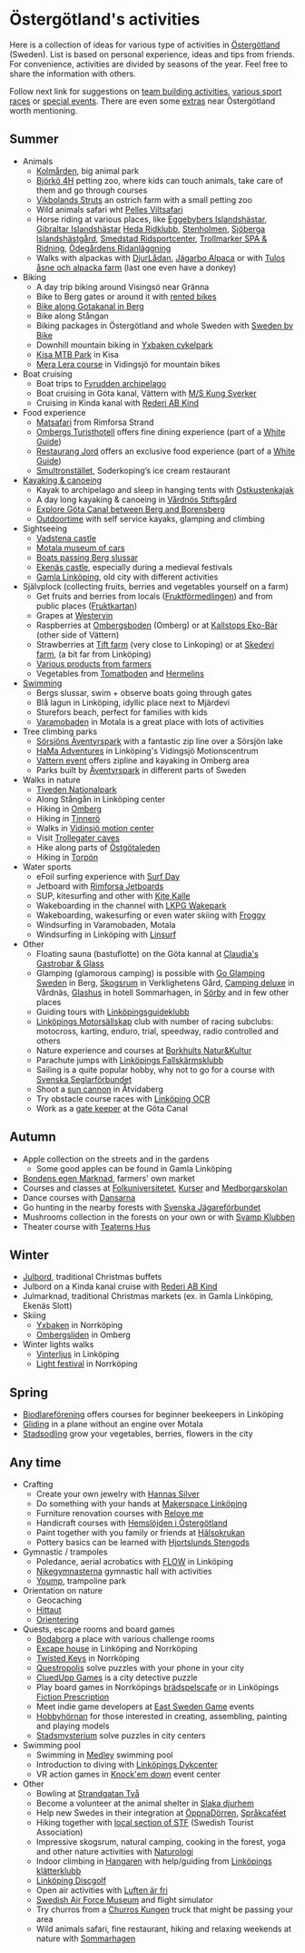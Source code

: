 Östergötland's activities
=========================

Here is a collection of ideas for various type of activities in [Östergötland](https://en.wikipedia.org/wiki/%C3%96sterg%C3%B6tland) (Sweden). List is based on personal experience, ideas and tips from friends. For convenience, activities are divided by seasons of the year. Feel free to share the information with others.

Follow next link for suggestions on [team building activities](team_building_activities.md), [various sport races](sport_races.md) or [special events](events.md). There are even some [extras](extras.md) near Östergötland worth mentioning.

Summer
------
* Animals
  * [Kolmården](https://www.kolmarden.com/), big animal park
  * [Björkö 4H](http://www.bjorko4hgard.se/) petting zoo, where kids can touch animals, take care of them and go through courses
  * [Vikbolands Struts](https://vikbolandsstruts.se/) an ostrich farm with a small petting zoo
  * Wild animals safari wht [Pelles Viltsafari](https://www.viltsafari.se/)
  * Horse riding at various places, like [Eggebybers Islandshästar](http://www.eggebyberg.se/), [Gibraltar Islandshästar](http://gibraltarislandshastar.se/) [Heda Ridklubb](https://www.hedaridklubb.se/), [Stenholmen](http://www.stenholmen.nu/), [Sjöberga Islandshästgård](http://www.sjoberga.se/), [Smedstad Ridsportcenter](https://hsoab.se/), [Trollmarker SPA & Ridning](https://trollmarker.se/ridning/), [Ödegårdens Ridanläggning](https://odegarden.se/)
  * Walks with alpackas with [DjurLådan](https://djurladan.se/tjanster/aktiviterer), [Jägarbo Alpaca](https://jagarbo.se/alpackapromenad/) or with [Tulos åsne och alpacka farm](https://tulosfarm.se/upplevelser) (last one even have a donkey)
* Biking
  * A day trip biking around Visingsö near Gränna
  * Bike to Berg gates or around it with [rented bikes](https://www.gotakanal.se/sv/263719/Cykeluthyrning-vid-Bergs-slussar/)
  * [Bike along Gotakanal in Berg](https://visitlinkoping.se/sommar/cykelsemester-i-link%C3%B6ping-och-l%C3%A4ngs-g%C3%B6ta-kanal)
  * Bike along Stångan
  * Biking packages in Östergötland and whole Sweden with [Sweden by Bike](https://swedenbybike.com/cykelpaket/)
  * Downhill mountain biking in [Yxbaken cykelpark](https://www.yxbacken.nu/cykelpark)
  * [Kisa MTB Park](https://kisamtbpark.com/) in Kisa
  * [Mera Lera course](https://www.meraleramtb.com/meraleramtb/sida/69548/skills-area-vidingsjo) in Vidingsjö for mountain bikes
* Boat cruising
  * Boat trips to [Fyrudden archipelago](http://www.harstena.se/kommunikationer/skargardstrafiken.htm)
  * Boat cruising in Göta kanal, Vättern with [M/S Kung Sverker](https://www.kungsverker.se/kryssningar)
  * Cruising in Kinda kanal with [Rederi AB Kind](https://www.rederiabkind.se/)
* Food experience
  * [Matsafari](https://www.rimforsastrand.se/restaurang/matsafari/) from Rimforsa Strand
  * [Ombergs Turisthotell](http://ombergsturisthotell.com/restaurang/) offers fine dining experience (part of a [White Guide](https://whiteguide.com/))
  * [Restaurang Jord](https://restaurangjord.se/) offers an exclusive food experience (part of a [White Guide](https://whiteguide.com/))
  * [Smultronstället](http://www.smultronstallet.se/), Soderkoping’s ice cream restaurant
* [Kayaking & canoeing](https://visitlinkoping.se/kanot-kajak)
  * Kayak to archipelago and sleep in hanging tents with [Ostkustenkajak](http://ostkustenkajak.se/)
  * A day long kayaking & canoeing in [Vårdnös Stiftsgård](http://www.vardnas.se/)
  * [Explore Göta Canal between Berg and Borensberg](http://glasbruket.com/aktiviteter/)
  * [Outdoortime](http://www.outdoortime.se/) with self service kayaks, glamping and climbing
* Sightseeing
  * [Vadstena castle](http://vadstenaslott.com/)
  * [Motala museum of cars](http://www.motormuseum.se/)
  * [Boats passing Berg slussar](https://www.gotakanal.se/en/225251/Lock-gate-exhibition-Berg-locks/)
  * [Ekenäs castle](http://www.ekenasslott.se/), especially during a medieval festivals
  * [Gamla Linköping](https://gamlalinkoping.se/in-english/), old city with different activities
* Självplock (collecting fruits, berries and vegetables yourself on a farm)
  * Get fruits and berries from locals ([Fruktförmedlingen](https://www.aktavara.org/fruktformedlingen)) and from public places ([Fruktkartan](https://fruktkartan.se/))
  * Grapes at [Westervin](https://www.facebook.com/Westervin-113025693379478/)
  * Raspberries at [Ombergsboden](http://www.ombergsboden.se/) (Omberg) or at [Kallstops Eko-Bär](https://www.kallstorpsekobar.se/) (other side of Vättern)
  * Strawberries at [Tift farm](http://tift.se/) (very close to Linkoping) or at [Skedevi farm](http://www.skedevijordgubbar.se/), (a bit far from Linköping)
  * [Various products from farmers](https://www.gardsnara.se/ostergotland)
  * Vegetables from [Tomatboden](http://www.tomatboden.se/aktuellt/) and [Hermelins](https://www.hermelins.se/gronsaker/)
* [Swimming](https://visitlinkoping.se/sommar/badplatser-i-link%C3%B6ping)
  * Bergs slussar, swim + observe boats going through gates
  * Blå lagun in Linköping, idyllic place next to Mjärdevi
  * Sturefors beach, perfect for families with kids
  * [Varamobaden](https://start.motala.se/en/experience-visit/varamobaden) in Motala is a great place with lots of activities
* Tree climbing parks
  * [Sörsjöns Äventyrspark](https://aventyrsupplevelser.com/sorsjon/) with a fantastic zip line over a Sörsjön lake
  * [HaMa Adventures](https://www.facebook.com/HaMaAdventures/) in Linköping's Vidingsjö Motionscentrum
  * [Vattern event](http://www.vatternevent.se/) offers zipline and kayaking in Omberg area
  * Parks built by [Äventyrspark](https://aventyrsupplevelser.com/aventyrsbygge/) in different parts of Sweden
* Walks in nature
  * [Tiveden Nationalpark](https://www.sverigesnationalparker.se/park/tivedens-nationalpark/)
  * Along Stångån in Linköping center
  * Hiking in [Omberg](https://www.sveaskog.se/upplev-naturen/besoksomraden/ekopark-omberg/)
  * Hiking in [Tinnerö](https://www.lansstyrelsen.se/ostergotland/besoksmal/naturreservat/tinnero-eklandskap-naturreservat.html)
  * Walks in [Vidinsjö motion center](https://www.linkoping.se/leanlink/stod-service/vidingsjo-motionscentrum-och-cafe-vidingsjo/)
  * Visit [Trollegater caves](https://www.lansstyrelsen.se/ostergotland/besoksmal/naturreservat/trollegater-naturreservat.html)
  * Hike along parts of [Östgötaleden](https://www.ostgotaleden.se/sv/)
  * Hiking in [Torpön](https://www.ostgotaleden.se/sv/144769/Torpon-i-Sommen/)
* Water sports
  * eFoil surfing experience with [Surf Day](https://surfday.se/)
  * Jetboard with [Rimforsa Jetboards](https://rimforsajetboards.se/)
  * SUP, kitesurfing and other with [Kite Kalle](https://www.kitekalle.se/linkoping.php)
  * Wakeboarding in the channel with [LKPG Wakepark](http://www.lkpgwakepark.se/)
  * Wakeboarding, wakesurfing or even water skiing with [Froggy](https://froggy.se/se/vattensport/kurser-wakeboard-info-kurs-wakeboard~244/)
  * Windsurfing in Varamobaden, Motala
  * Windsurfing in Linköping with [Linsurf](https://www.linsurf.com/)
* Other
  * Floating sauna (bastuflotte) on the Göta kannal at [Claudia's Gastrobar & Glass](https://www.claudiasgg.se/)
  * Glamping (glamorous camping) is possible with [Go Glamping Sweden](https://goglampingsweden.se/) in Berg, [Skogsrum](https://naturlogi.se/skogsrum/) in Verklighetens Gård, [Camping deluxe](https://www.vardnas.se/erbjudanden/camping-deluxe.html) in Vårdnäs, [Glashus](https://www.sommarhagen.se/SV/Upplevelser/Glamping) in hotell Sommarhagen, in [Sörby](https://sorbyglamping.se/) and in few other places
  * Guiding tours with [Linköpingsguideklubb](http://linkopingsguideklubb.se/kalender-guidningar/)
  * [Linköpings Motorsällskap](https://lms.se/) club with number of racing subclubs: motocross, karting, enduro, trial, speedway, radio controlled and others
  * Nature experience and courses at [Borkhults Natur&Kultur](https://www.borkhult.se/kurser.html)
  * Parachute jumps with [Linköpings Fallskärmsklubb](https://linkopingsfallskarmsklubb.se/)
  * Sailing is a quite popular hobby, why not to go for a course with [Svenska Seglarförbundet](https://www.svensksegling.se/lardigsegla/SSFSeglarskola/Hittadinseglarskola/)
  * Shoot a [sun cannon](http://solkanonklubben.se/solkanonen/) in Åtvidaberg
  * Try obstacle course races with [Linköping OCR](https://www.facebook.com/linkopingocr)
  * Work as a [gate keeper](https://www.gotakanal.se/sv/ab-gota-kanalbolag/slussvard/) at the Göta Canal

Autumn
------
* Apple collection on the streets and in the gardens
  * Some good apples can be found in Gamla Linköping
* [Bondens egen Marknad](http://marknader.bondensegen.com/marknad.php?markID=5), farmers' own market
* Courses and classes at [Folkuniversitetet](https://www.folkuniversitetet.se/kurser-utbildningar/), [Kurser](https://www.kurser.se/) and [Medborgarskolan](https://www.medborgarskolan.se/kurser-och-evenemang/)
* Dance courses with [Dansarna](https://dansarna.se/index.php/en/courses-events/event-calendar)
* Go hunting in the nearby forests with [Svenska Jägareförbundet](https://jagareforbundet.se/syd/ostergotlands-lan/jagareforbundet-ostergotland/)
* Mushrooms collection in the forests on your own or with [Svamp Klubben](https://svampklubben.org/)
* Theater course with [Teaterns Hus](http://teaternshus.se/teaterskola/)

Winter
------
* [Julbord](http://www.julbordsportalen.se/julbord-i-linkoping), traditional Christmas buffets
* Julbord on a Kinda kanal cruise with [Rederi AB Kind](https://www.rederiabkind.se/vara-kryssningar/vinter-och-julupplevelse-med-ms-kind-i-linkoping/)
* Julmarknad, traditional Christmas markets (ex. in Gamla Linköping, Ekenäs Slott)
* Skiing
  * [Yxbaken](https://www.yxbacken.nu/) in Norrköping
  * [Ombergsliden](http://ombergsliden.se/) in Omberg
* Winter lights walks
  * [Vinterljus](https://www.linkoping.se/vinterljuskampanj/) in Linköping
  * [Light festival](https://norrkopinglightfestival.se/) in Norrköping

Spring
------
* [Biodlareförening](http://www.linkopingsbiodlarna.se/) offers courses for beginner beekeepers in Linköping
* [Gliding](https://motalaflygklubb.se/index.php/presentkort) in a plane without an engine over Motala
* [Stadsodling](https://www.linkoping.se/uppleva-och-gora/friluftsliv-och-parker/stadsodla/) grow your vegetables, berries, flowers in the city

Any time
--------
* Crafting
  * Create your own jewelry with [Hannas Silver](http://hannassilver.se/Kurser/)
  * Do something with your hands at [Makerspace Linköping](https://makerslink.se/)
  * Furniture renovation courses with [Relove me](https://reloveme.se/kurser/)
  * Handicraft courses with [Hemslöjden i Östergötland](https://www.hemslojdeniostergotland.se/kurser)
  * Paint together with you family or friends at [Hälsokrukan](https://halsokrukan.se/aktivitet)
  * Pottery basics can be learned with [Hjortslunds Stengods](https://www.hjortslund.se/prova-pa-drejning/)
* Gymnastic / trampoles
  * Poledance, aerial acrobatics with [FLOW](https://flowpole.se/linkoping/) in Linköping
  * [Nikegymnasterna](http://www.nikegymnasterna.com/) gymnastic hall with activities
  * [Yoump](https://www.yoump.se/parker/linkoping), trampoline park
* Orientation on nature
  * Geocaching
  * [Hittaut](https://www.orientering.se/provapaaktiviteter/hittaut/)
  * [Orientering](https://www.orientering.se/)
* Quests, escape rooms and board games
  * [Bodaborg](https://www.bodaborg.se/#intro) a place with various challenge rooms
  * [Excape house](https://escapehouse.se/) in Linköping and Norrköping
  * [Twisted Keys](http://www.twistedkeys.com/en/home/) in Norrköping
  * [Questropolis](https://questropolis.se/) solve puzzles with your phone in your city
  * [CluedUpp Games](https://www.cluedupp.com/) is a city detective puzzle
  * Play board games in Norrköpings [brädspelscafe](https://bradspelscafe.se/aktiviteter/) or in Linköpings [Fiction Prescription](https://www.facebook.com/fiction.prescription/events)
  * Meet indie game developers at [East Sweden Game](https://eastswedengame.se/activities/) events
  * [Hobbyhörnan](http://www.hobbyhornan.com/) for those interested in creating, assembling, painting and playing models
  * [Stadsmysterium](https://stadsmysterium.se/) solve puzzles in city centers
* Swimming pool
  * Swimming in [Medley](https://www.medley.se/vara-anlaggningar/linkopings-simhall) swimming pool
  * Introduction to diving with [Linköpings Dykcenter](https://linkopingsdykcenter.se/prova-pa-dyk/)
  * VR action games in [Knock'em down](https://eventcenter.se/norrkoping/vrex-norrkoping/) event center
* Other
  * Bowling at [Strandgatan Två](http://www.strandgatantva.se/)
  * Become a volunteer at the animal shelter in [Slaka djurhem](https://slakadjurhem.se/djurhemmet)
  * Help new Swedes in their integration at [ÖppnaDörren](https://www.oppnadorren.se/about/), [Språkcaféet](https://www.svenskakyrkan.se/linkoping/sprakcafeer) <!-- markdown-link-check-disable-line -->
  * Hiking together with [local section of STF](https://www.svenskaturistforeningen.se/engagemang/lokalavdelningar/stf-linkoping/) (Swedish Tourist Association)
  * Impressive skogsrum, natural camping, cooking in the forest, yoga and other nature activities with [Naturologi](https://naturlogi.se/)
  * Indoor climbing in [Hangaren](https://hangaren.org/) with help/guiding from [Linköpings klätterklubb](https://linkopingsklatterklubb.se/prova-pa/)
  * [Linköping Discgolf](https://www.lkpgdg.se/)
  * Open air activities with [Luften är fri](https://www.luftenarfri.nu/)
  * [Swedish Air Force Museum](https://flygvapenmuseum.se/) and flight simulator
  * Try churros from a [Churros Kungen](https://www.facebook.com/churroskungen/) truck that might be passing your area
  * Wild animals safari, fine restaurant, hiking and relaxing weekends at nature with [Sommarhagen](https://www.sommarhagen.se/SV/Upplevelser)
